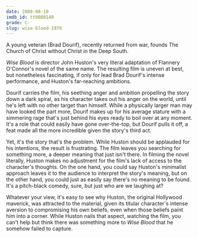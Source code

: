 ```yaml
---
date: 2008-08-10
imdb_id: tt0080140
grade: C-
slug: wise-blood-1979
---
```


A young veteran (Brad Dourif), recently returned from war, founds The Church of Christ without Christ in the Deep South.

_Wise Blood_ is director John Huston's very literal adaptation of Flannery O'Connor's novel of the same name. The resulting film is uneven at best, but nonetheless fascinating, if only for lead Brad Dourif's intense performance, and Huston's far-reaching ambitions.

Dourif carries the film, his seething anger and ambition propelling the story down a dark spiral, as his character takes out his anger on the world, until he's left with no other target than himself. While a physically larger man may have looked the part more, Dourif makes up for his average stature with a simmering rage that's just behind his eyes ready to boil over at any moment. It's a role that could easily have gone over-the-top, but Dourif pulls it off, a feat made all the more incredible given the story's third act.

Yet, it's the story that's the problem. While Huston should be applauded for his intentions, the result is frustrating. The film leaves you searching for something more, a deeper meaning that just isn't there. In filming the novel literally, Huston makes no adjustment for the film's lack of access to the character's thoughts. On the one hand, you could say Huston's minimalist approach leaves it to the audience to interpret the story's meaning, but on the other hand, you could just as easily say there's no meaning to be found. It's a pitch-black comedy, sure, but just who are we laughing at?

Whatever your view, it's easy to see why Huston, the original Hollywood maverick, was attracted to the material, given its titular character's intense aversion to compromising his own beliefs, even when those beliefs paint him into a corner. While Huston nails that aspect, watching the film, you can't help but think there was something more to _Wise Blood_ that he somehow failed to capture.
